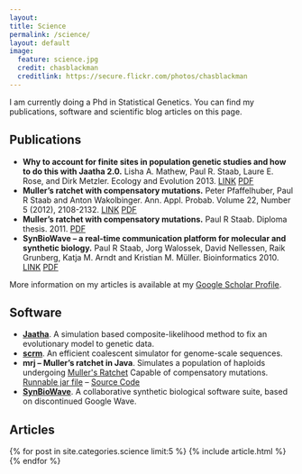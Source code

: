 ```yaml
---
layout: 
title: Science
permalink: /science/
layout: default
image:
  feature: science.jpg
  credit: chasblackman 
  creditlink: https://secure.flickr.com/photos/chasblackman 
---
```


I am currently doing a Phd in Statistical Genetics. You can find my publications, 
software and scientific blog articles on this page.

## Publications
- **Why to account for finite sites in population genetic studies and 
  how to do this with Jaatha 2.0.**
  Lisha A. Mathew, Paul R. Staab, Laure E. Rose, and Dirk Metzler.
  Ecology and Evolution 2013.
  [LINK](http://onlinelibrary.wiley.com/doi/10.1002/ece3.722/abstract)
  [PDF](/dl/science/mathew_2013.pdf)
- **Muller’s ratchet with compensatory mutations.**
  Peter Pfaffelhuber, Paul R Staab and Anton Wakolbinger. 
  Ann. Appl. Probab. Volume 22, Number 5 (2012), 2108-2132. 
  [LINK](http://projecteuclid.org/euclid.aoap/1350067996)
  [PDF](/dl/science/PfaffelhuberEtAl_2012.pdf)
- **Muller’s ratchet with compensatory mutations.**
  Paul R Staab. Diploma thesis. 2011. 
  [PDF](/dl/science/Diplomarbeit.pdf)
- **SynBioWave – a real-time communication platform for molecular and synthetic
  biology.**
  Paul R Staab, Jorg Walossek, David Nellessen, Raik Grunberg, Katja M. Arndt
  and Kristian M. Müller. 
  Bioinformatics 2010.
  [LINK](http://bioinformatics.oxfordjournals.org/content/early/2010/09/13/bioinformatics.btq518.abstract.html?ijkey=2dVEdcoPiWNOXnW&amp;keytype=ref)
  [PDF](http://bioinformatics.oxfordjournals.org/content/early/2010/09/13/bioinformatics.btq518.full.pdf?ijkey=2dVEdcoPiWNOXnW&amp;keytype=ref)

More information on my articles is available at my 
[Google Scholar Profile](http://scholar.google.de/citations?user=aRPHGTAAAAAJ).



## Software
- [**Jaatha**](http://evol.bio.lmu.de/_statgen/software/jaatha/). 
  A simulation based composite-likelihood method to fix an evolutionary model to genetic data.
- [**scrm**](https://scrm.github.io).
  An efficient coalescent simulator for genome-scale sequences.
- **mrj – Muller’s ratchet in Java**. 
  Simulates a population of haploids undergoing 
  [Muller's Ratchet](https://secure.wikimedia.org/wikipedia/en/wiki/Muller%27s_ratchet)
  Capable of compensatory mutations. [Runnable jar file](/dl/science/mrj.jar) – [Source Code](/dl/science/mrj-src.tar.gz)
- [**SynBioWave**](http://www.synbiowave.org).
    A collaborative synthetic biological software suite, based on
    discontinued Google Wave.


## Articles
<div id="index" style="width:100%;">
{% for post in site.categories.science limit:5 %}
{% include article.html %}
{% endfor %}
</div>
